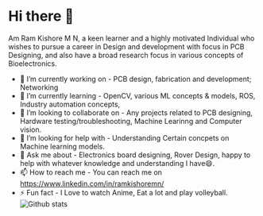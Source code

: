 # Hi there 👋
Am Ram Kishore M N, a keen learner and a highly motivated Individual who wishes to pursue a career in Design and development with focus in PCB Designing, and also have a broad research focus in various concepts of Bioelectronics.

- 🔭 I’m currently working on - PCB design, fabrication and development; Networking
- 🌱 I’m currently learning - OpenCV, various ML concepts & models, ROS, Industry automation concepts,
- 👯 I’m looking to collaborate on - Any projects related to PCB designing, Hardware testing/troubleshooting, Machine Learinng and Computer vision.
- 🤔 I’m looking for help with - Understanding Certain concpets on Machine learning models.
- 💬 Ask me about - Electronics board designing, Rover Design, happy to help with whatever knowledge and understanding I have😄.
- 📫 How to reach me - You can reach me on https://www.linkedin.com/in/ramkishoremn/ 
- ⚡ Fun fact - I Love to watch Anime, Eat a lot and play volleyball.
![Github stats](https://github-readme-stats.vercel.app/api?username=ramkishoremn)
